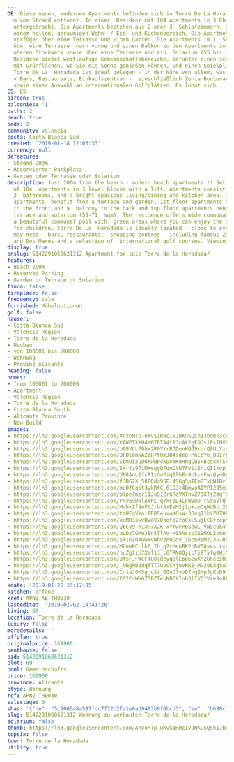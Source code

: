 ```yaml
---
DE: Diese neuen, modernen Apartments befinden sich in Torre De La Horadada, nur 200
  m vom Strand entfernt. In einer  Residenz mit 104 Apartments in 3 Ebenen mit Aufzug
  untergebracht. Die Apartments bestehen aus 2 oder 3  Schlafzimmern, 2 Bädern und
  einem hellen, geräumigen Wohn- / Ess- und Küchenbereich. Die Apartments im  Erdgeschoss
  verfügen über eine Terrasse und einen Garten. Die Apartments im 1. Stock verfügen
  über eine Terrasse  nach vorne und einen Balkon zu den Apartments im hinteren und
  oberen Stockwerk sowie über eine Terrasse und ein  Solarium (55 bis 71 m2). Die
  Residenz bietet weitläufige Gemeinschaftsbereiche, darunter einen schönen  Gemeinschaftspool
  mit Grünflächen, wo Sie die Sonne genießen können, und einen Spielplatz für Kinder.
  Torre De La  Horadada ist ideal gelegen - in der Nähe von allem, was Sie benötigen
  - Bars, Restaurants, Einkaufszentren -  einschließlich Zenia Boulevard und Dos Mares
  sowie einer Auswahl an internationalen Golfplätzen. Es lohnt sich.
ES: ES
aircon: true
balconies: '1'
baths: 2
beach: true
beds: 2
community: Valencia
costa: Costa Blanca Süd
created: '2019-01-18 12:03:33'
currency: null
defeatures:
- Strand 200m
- Reservierter Parkplatz
- Garten oder Terrasse oder Solarium
description: Just 200m from the beach - modern beach apartments !! Set in a residence
  of 104  apartments in 3 level blocks with a lift. Apartments consist of 2 or 3 bedrooms,
  2  bathrooms, and a bright spacious living/dining and kitchen area. Ground floor
  apartments  benefit from a terrace and garden, 1st floor apartments have a terrace
  to the front and a  balcony to the back and top floor apartments benefit from a
  terrace and solarium (55-71  sqm). The residence offers wide communal areas including
  a beautiful communal pool with  green areas where you can enjoy the sun and a playground
  for children. Torre De La  Horadada is ideally located - close to everything you
  may need - bars, restaurants,  shopping centres - including famous Zenia Boulevard
  and Dos Mares and a selection of  international golf courses. Viewings at any time.
display: true
enslug: 5142291060621312-Apartment-for-sale-Torre-de-la-Horadada/
features:
- Beach 200m
- Reserved Parking
- Garden or Terrace or Solarium
finca: false
fireplace: false
frequency: sale
furnished: Möbeloptionen
golf: false
hauser:
- Costa Blanca Süd
- Valencia Region
- Torre de la Horadada
- Neubau
- von 100001 bis 200000
- Wohnung
- Provinz Alicante
heating: false
homes:
- from 100001 to 200000
- Apartment
- Valencia Region
- Torre de la Horadada
- Costa Blanca South
- Alicante Province
- New Build
images:
- https://lh3.googleusercontent.com/AnxoMTp-uKvS1RHcIVJNKuSQSh1Jbomn3cAL4rNspl7EogU6CtA-M7wpz6JhZOy8JbAZtp7aOmjD77_QzVQ=w640-rj-e30-l100
- https://lh3.googleusercontent.com/YAWPTXYH4M0TRTA4t8JcAr2gEDGsiPsINVR1FS5KTfLgXtsg7ScgEm1OZEOAQ5Iffxe2g4VXYwK02QsB3oql=w640-rj-e30-l100
- https://lh3.googleusercontent.com/o99VLL79hx2R0YYrRDDonHQJ9rdrQ0ULYz4uF8bjswuSveOKawvPq0vSjI-AjfhfhiNv2ReIZF_sVqhBI8s=w640-rj-e30-l100
- https://lh3.googleusercontent.com/QFOl6mNAZeH7t0mJQ4sdeD-MmEbY6_QOIrLmM4p0VR-smraT8u9y1jtXP1uAONiRUrm-Fa4Kn59CeUL9NGID=w640-rj-e30-l100
- https://lh3.googleusercontent.com/Sbm9iJuDOkwNPcKDFWKUHNgCW5PBcdxKTSngyGJdLjHGRjgua2V-WDFGnCNmZyDJ26IRJrR-mzG1m2FqM-U=w640-rj-e30-l100
- https://lh3.googleusercontent.com/SxrYz97iMXeqyD7qmOtb7Fvi1ShiQIIkvpTvvF9muxZSYjIIuVxpEVUGEBGVWaB4FFCKOsX3NIe0dAYWbdAg=w640-rj-e30-l100
- https://lh3.googleusercontent.com/dN8AoLEfcRIzGoPiq1lbEv9ck-HFw-QyuDya-fUANU4CPtuTKupCbJeUdcW5cuLvbtVudeCfmikw9t4qbf1T=w640-rj-e30-l100
- https://lh3.googleusercontent.com/fJBG2X_58POdo9SE-4SGg5pTEmRTxUN1BrTEI7zILXajeApwIlU3b9Z7avoGW1Ol7PjeVp8kR71koBpb4cE=w640-rj-e30-l100
- https://lh3.googleusercontent.com/mu0fCqst3ykRtC_61DJc4BmvoAIYPI295mIPK5URWF2Is1FWYQJNGeblR1j-mHEv0vOMy9XYN0hOZeFmBcU=w640-rj-e30-l100
- https://lh3.googleusercontent.com/blpeTmerI1JuS1ZrkRoVXTnwZ7JXTj2XqT8wVO67ZaqMfb-ViQA4cclDVRNvTKTkSXjiKHYCzVVTp-WqGZAV=w640-rj-e30-l100
- https://lh3.googleusercontent.com/rRy69DNlAYhL_q7kFpD4LFWVUD_rSsaVlQlXmZdq6lRmLUbR9sise6xOqpOWPzprn6HC54Hiy4IZUsVCbubB=w640-rj-e30-l100
- https://lh3.googleusercontent.com/MvhkIf9eFtJ-btAxEeM2j1pkzmDqWUBb_2LWLqpM4LQMotTJw0LG_Rk8Bp6fRX6I5BHL7eJ4NhdNE5yhSdYK=w640-rj-e30-l100
- https://lh3.googleusercontent.com/tzUEqVYniFDB5euvaKGsW-3Dnq71hYZMZHCN4LYSZqCvVg3OPsT6ek1MeCrfg0aEz3TqWWlatenV1swHIqY=w640-rj-e30-l100
- https://lh3.googleusercontent.com/xuMR3swvDwaV7Dhote2toCkL5ujECGfccptd0IalJZamvwyVN6AD30FSVbzIKVxQQzPtDw_GFC6vdwHWnS5R=w640-rj-e30-l100
- https://lh3.googleusercontent.com/Q6CV9-R1XH7X2K-xYrwFPpSawC_VNScUk4f4LThGWN-gcJkRi72p9VuWoaHTlGyKWZh-C-bVr4Nlppjco1o=w640-rj-e30-l100
- https://lh3.googleusercontent.com/oLDz7GMe38n5TlAVjH05Nszp319MOL2pmnNxIWfhMd9L-8ybav0EC-HqFfYn3diAc0ioRmENa9PfANHR2A5k=w640-rj-e30-l100
- https://lh3.googleusercontent.com/sX1610AwwxvWbv2PUQdv_16pnReMzJJv-R0Ye8BYJl7ZLp56TCCzUGtoWYOHBrNzAraKQH5vv1nvuKHzPKwT=w640-rj-e30-l100
- https://lh3.googleusercontent.com/MCuwKCLlk0_Ih_q7rMeuBK2bRVS8vvsLxx4AT_N8tIAHkn2sX6VyNrc9yCEs6tzD6vIQMCfAKxfJu8eHPrTH=w640-rj-e30-l100
- https://lh3.googleusercontent.com/huZg1iU7XYf13_L6TRNOQyipTjETyfgKHjNemuJB6v0nM0CvKfxiBnYrst85XQg7j6ropEO0a1OAw_RS2r5SYg=w640-rj-e30-l100
- https://lh3.googleusercontent.com/BfSFJFWCFTUbjdeyqelL686ewXMZUheZIRnhCiPeekHETRK4e4emQpuxz44ZBqaTCy_X-9sUjc_8H9Nrys5tPQ=w640-rj-e30-l100
- https://lh3.googleusercontent.com/_NNgMBodqfTT7QvCCAjoVKK8jMw3063g5ACdTjScMLmGUx_eVF9E4_ONp4hSPhiX0iachFZMZwZk2t3kr1CG=w640-rj-e30-l100
- https://lh3.googleusercontent.com/Cn1aJ0K5g_qSi_EGuO7yoD7hq2MpJgEuD9lituAlNPMrZc1E9WPZ5PQhU1px_GmyIBermNZs_G8m2CdB69k2=w640-rj-e30-l100
- https://lh3.googleusercontent.com/fO2E-WH6ZDBZTeuNBGXIob3lIVQfVze8n8Fb5x2xeg0KV4OL5MSoakWQXxI0Ti06ZfhYbyn0UyHbkGM6BWB0dQ=w640-rj-e30-l100
kdate: '2019-01-28 15:17:05'
kitchen: offene
kref: APN2-AB-TH0030
lastedited: '2019-02-02 14:41:26'
living: 69
location: Torre de la Horadada
luxury: false
moredetails: ''
offplan: true
originalprice: 169900
penthouse: false
pid: 5142291060621312
plot: 69
pool: Gemeinschafts
price: 169900
province: Alicante
ptype: Wohnung
ref: APN2-TH0030
salestage: 0
shas: '{"de": "5c2005d8a587fcc7f72c2fa1e0ad9483b9f6bcd3", "en": "b680c3cf097d9f9fa5ca0d2a8e880afddbdcadb0"}'
slug: 5142291060621312-Wohnung-zu-verkaufen-Torre-de-la-Horadada/
solarium: false
thumb: https://lh3.googleusercontent.com/AnxoMTp-uKvS1RHcIVJNKuSQSh1Jbomn3cAL4rNspl7EogU6CtA-M7wpz6JhZOy8JbAZtp7aOmjD77_QzVQ=w400-h240-n-rj-e30-l100
topsix: false
town: Torre de la Horadada
utility: true
---
```

